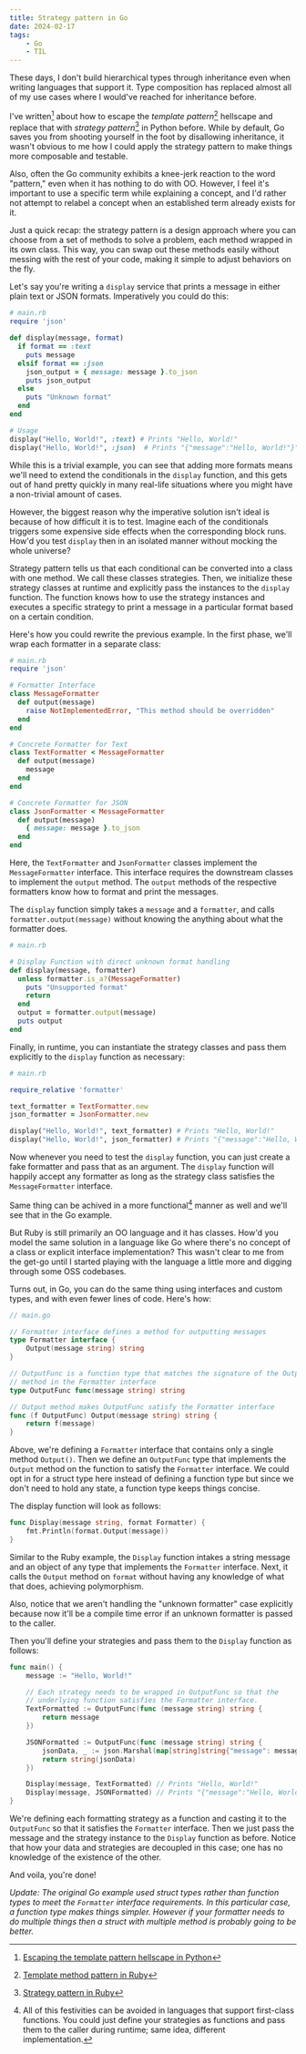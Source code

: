 ```yaml
---
title: Strategy pattern in Go
date: 2024-02-17
tags:
    - Go
    - TIL
---
```


These days, I don't build hierarchical types through inheritance even when writing languages
that support it. Type composition has replaced almost all of my use cases where I would've
reached for inheritance before.

I've written[^1] about how to escape the _template pattern_[^2] hellscape and replace that
with _strategy pattern_[^3] in Python before. While by default, Go saves you from shooting
yourself in the foot by disallowing inheritance, it wasn't obvious to me how I could apply
the strategy pattern to make things more composable and testable.

Also, often the Go community exhibits a knee-jerk reaction to the word "pattern," even when
it has nothing to do with OO. However, I feel it's important to use a specific term while
explaining a concept, and I'd rather not attempt to relabel a concept when an established
term already exists for it.

Just a quick recap: the strategy pattern is a design approach where you can choose from a
set of methods to solve a problem, each method wrapped in its own class. This way, you can
swap out these methods easily without messing with the rest of your code, making it simple
to adjust behaviors on the fly.

Let's say you're writing a `display` service that prints a message in either plain text or
JSON formats. Imperatively you could do this:

```rb
# main.rb
require 'json'

def display(message, format)
  if format == :text
    puts message
  elsif format == :json
    json_output = { message: message }.to_json
    puts json_output
  else
    puts "Unknown format"
  end
end

# Usage
display("Hello, World!", :text) # Prints "Hello, World!"
display("Hello, World!", :json)  # Prints "{"message":"Hello, World!"}"
```

While this is a trivial example, you can see that adding more formats means we'll need to
extend the conditionals in the `display` function, and this gets out of hand pretty quickly
in many real-life situations where you might have a non-trivial amount of cases.

However, the biggest reason why the imperative solution isn't ideal is because of how
difficult it is to test. Imagine each of the conditionals triggers some expensive side
effects when the corresponding block runs. How'd you test `display` then in an isolated
manner without mocking the whole universe?

Strategy pattern tells us that each conditional can be converted into a class with one
method. We call these classes strategies. Then, we initialize these strategy classes at
runtime and explicitly pass the instances to the `display` function. The function knows how
to use the strategy instances and executes a specific strategy to print a message in a
particular format based on a certain condition.

Here's how you could rewrite the previous example. In the first phase, we'll wrap each
formatter in a separate class:

```rb
# main.rb
require 'json'

# Formatter Interface
class MessageFormatter
  def output(message)
    raise NotImplementedError, "This method should be overridden"
  end
end

# Concrete Formatter for Text
class TextFormatter < MessageFormatter
  def output(message)
    message
  end
end

# Concrete Formatter for JSON
class JsonFormatter < MessageFormatter
  def output(message)
    { message: message }.to_json
  end
end
```

Here, the `TextFormatter` and `JsonFormatter` classes implement the `MessageFormatter`
interface. This interface requires the downstream classes to implement the `output` method.
The `output` methods of the respective formatters know how to format and print the messages.

The `display` function simply takes a `message` and a `formatter`, and calls
`formatter.output(message)` without knowing the anything about what the formatter does.

```rb
# main.rb

# Display Function with direct unknown format handling
def display(message, formatter)
  unless formatter.is_a?(MessageFormatter)
    puts "Unsupported format"
    return
  end
  output = formatter.output(message)
  puts output
end
```

Finally, in runtime, you can instantiate the strategy classes and pass them explicitly to
the `display` function as necessary:

```rb
# main.rb

require_relative 'formatter'

text_formatter = TextFormatter.new
json_formatter = JsonFormatter.new

display("Hello, World!", text_formatter) # Prints "Hello, World!"
display("Hello, World!", json_formatter) # Prints "{"message":"Hello, World!"}"
```

Now whenever you need to test the `display` function, you can just create a fake formatter
and pass that as an argument. The `display` function will happily accept any formatter as
long as the strategy class satisfies the `MessageFormatter` interface.

Same thing can be achived in a more functional[^4] manner as well and we'll see that in the
Go example.

But Ruby is still primarily an OO language and it has classes. How'd you model the same
solution in a language like Go where there's no concept of a class or explicit interface
implementation? This wasn't clear to me from the get-go until I started playing with the
language a little more and digging through some OSS codebases.

Turns out, in Go, you can do the same thing using interfaces and custom types, and with even
fewer lines of code. Here's how:

```go
// main.go

// Formatter interface defines a method for outputting messages
type Formatter interface {
    Output(message string) string
}

// OutputFunc is a function type that matches the signature of the Output
// method in the Formatter interface
type OutputFunc func(message string) string

// Output method makes OutputFunc satisfy the Formatter interface
func (f OutputFunc) Output(message string) string {
    return f(message)
}
```

Above, we're defining a `Formatter` interface that contains only a single method `Output()`.
Then we define an `OutputFunc` type that implements the `Output` method on the function to
satisfy the `Formatter` interface. We could opt in for a struct type here instead of
defining a function type but since we don't need to hold any state, a function type keeps
things concise.

The display function will look as follows:

```go
func Display(message string, format Formatter) {
    fmt.Println(format.Output(message))
}
```

Similar to the Ruby example, the `Display` function intakes a string message and an object
of any type that implements the `Formatter` interface. Next, it calls the `Output` method on
`format` without having any knowledge of what that does, achieving polymorphism.

Also, notice that we aren't handling the "unknown formatter" case explicitly because now
it'll be a compile time error if an unknown formatter is passed to the caller.

Then you'll define your strategies and pass them to the `Display` function as follows:

```go
func main() {
    message := "Hello, World!"

    // Each strategy needs to be wrapped in OutputFunc so that the
    // underlying function satisfies the Formatter interface.
    TextFormatted := OutputFunc(func (message string) string {
        return message
    })

    JSONFormatted := OutputFunc(func (message string) string {
        jsonData, _ := json.Marshal(map[string]string{"message": message})
        return string(jsonData)
    })

    Display(message, TextFormatted) // Prints "Hello, World!"
    Display(message, JSONFormatted) // Prints "{"message":"Hello, World!"}"
}
```

We're defining each formatting strategy as a function and casting it to the `OutputFunc` so
that it satisfies the `Formatter` interface. Then we just pass the message and the strategy
instance to the `Display` function as before. Notice that how your data and strategies are
decoupled in this case; one has no knowledge of the existence of the other.

And voila, you're done!

_Update: The original Go example used struct types rather than function types to meet the
`Formatter` interface requirements. In this particular case, a function type makes things
simpler. However if your formatter needs to do multiple things then a struct with multiple
method is probably going to be better._

[^1]: [Escaping the template pattern hellscape in Python](/python/escape_template_pattern/)
[^2]:
    [Template method pattern in Ruby](https://refactoring.guru/design-patterns/template-method/ruby/example)

[^3]:
    [Strategy pattern in Ruby](https://refactoring.guru/design-patterns/strategy/ruby/example)

[^4]:
    All of this festivities can be avoided in languages that support first-class functions.
    You could just define your strategies as functions and pass them to the caller during
    runtime; same idea, different implementation.
